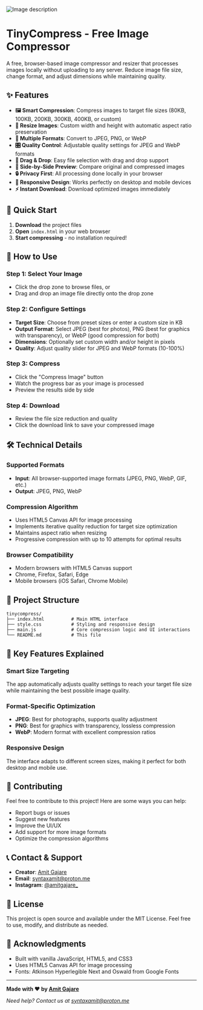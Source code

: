 ![Image description](https://dl.dropbox.com/scl/fi/8cy4a1aoa4agrgahat6f5/banner.jpeg?rlkey=vl3n9ys0qbhfu3d5ogjx08rpz&st=05r6w1nr&dl=0)
# TinyCompress - Free Image Compressor

A free, browser-based image compressor and resizer that processes images locally without uploading to any server. Reduce image file size, change format, and adjust dimensions while maintaining quality.

## ✨ Features

- **🖼️ Smart Compression**: Compress images to target file sizes (80KB, 100KB, 200KB, 300KB, 400KB, or custom)
- **📏 Resize Images**: Custom width and height with automatic aspect ratio preservation
- **🔄 Multiple Formats**: Convert to JPEG, PNG, or WebP
- **🎛️ Quality Control**: Adjustable quality settings for JPEG and WebP formats
- **📱 Drag & Drop**: Easy file selection with drag and drop support
- **👀 Side-by-Side Preview**: Compare original and compressed images
- **🔒 Privacy First**: All processing done locally in your browser
- **📱 Responsive Design**: Works perfectly on desktop and mobile devices
- **⚡ Instant Download**: Download optimized images immediately

## 🚀 Quick Start

1. **Download** the project files
2. **Open** `index.html` in your web browser
3. **Start compressing** - no installation required!

## 📖 How to Use

### Step 1: Select Your Image
- Click the drop zone to browse files, or
- Drag and drop an image file directly onto the drop zone

### Step 2: Configure Settings
- **Target Size**: Choose from preset sizes or enter a custom size in KB
- **Output Format**: Select JPEG (best for photos), PNG (best for graphics with transparency), or WebP (good compression for both)
- **Dimensions**: Optionally set custom width and/or height in pixels
- **Quality**: Adjust quality slider for JPEG and WebP formats (10-100%)

### Step 3: Compress
- Click the "Compress Image" button
- Watch the progress bar as your image is processed
- Preview the results side by side

### Step 4: Download
- Review the file size reduction and quality
- Click the download link to save your compressed image

## 🛠️ Technical Details

### Supported Formats
- **Input**: All browser-supported image formats (JPEG, PNG, WebP, GIF, etc.)
- **Output**: JPEG, PNG, WebP

### Compression Algorithm
- Uses HTML5 Canvas API for image processing
- Implements iterative quality reduction for target size optimization
- Maintains aspect ratio when resizing
- Progressive compression with up to 10 attempts for optimal results

### Browser Compatibility
- Modern browsers with HTML5 Canvas support
- Chrome, Firefox, Safari, Edge
- Mobile browsers (iOS Safari, Chrome Mobile)

## 📁 Project Structure

```
tinycompress/
├── index.html          # Main HTML interface
├── style.css           # Styling and responsive design
├── main.js             # Core compression logic and UI interactions
└── README.md           # This file
```

## 🔧 Key Features Explained

### Smart Size Targeting
The app automatically adjusts quality settings to reach your target file size while maintaining the best possible image quality.

### Format-Specific Optimization
- **JPEG**: Best for photographs, supports quality adjustment
- **PNG**: Best for graphics with transparency, lossless compression
- **WebP**: Modern format with excellent compression ratios

### Responsive Design
The interface adapts to different screen sizes, making it perfect for both desktop and mobile use.

## 🤝 Contributing

Feel free to contribute to this project! Here are some ways you can help:

- Report bugs or issues
- Suggest new features
- Improve the UI/UX
- Add support for more image formats
- Optimize the compression algorithms

## 📞 Contact & Support

- **Creator**: [Amit Gajare](https://www.instagram.com/amitgajare_)
- **Email**: syntaxamit@proton.me
- **Instagram**: [@amitgajare_](https://www.instagram.com/amitgajare_)

## 📄 License

This project is open source and available under the MIT License. Feel free to use, modify, and distribute as needed.

## 🙏 Acknowledgments

- Built with vanilla JavaScript, HTML5, and CSS3
- Uses HTML5 Canvas API for image processing
- Fonts: Atkinson Hyperlegible Next and Oswald from Google Fonts

---

**Made with ❤️ by [Amit Gajare](https://www.instagram.com/amitgajare_)**

*Need help? Contact us at syntaxamit@proton.me* 

